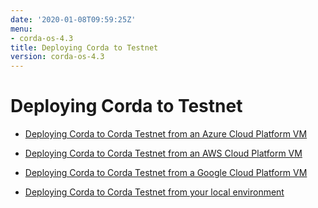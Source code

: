 ```yaml
---
date: '2020-01-08T09:59:25Z'
menu:
- corda-os-4.3
title: Deploying Corda to Testnet
version: corda-os-4.3
---
```



# Deploying Corda to Testnet


* [Deploying Corda to Corda Testnet from an Azure Cloud Platform VM](azure-vm-explore.md)

* [Deploying Corda to Corda Testnet from an AWS Cloud Platform VM](aws-vm-explore.md)

* [Deploying Corda to Corda Testnet from a Google Cloud Platform VM](gcp-vm.md)

* [Deploying Corda to Corda Testnet from your local environment](deploy-locally.md)



